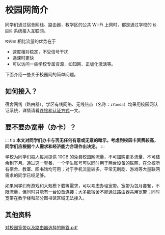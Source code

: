 # 校园网简介

同学们通过宿舍网线、路由器，教学区的公共 Wi-Fi 上网时，都是通过学校的 `校园网` 系统接入互联网。

`校园网` 相比流量的优势在于

- 速度相对稳定，不受信号干扰
- 选课时更快
- 可以访问一些学校专属资源，如知网、正版化激活等。

下面介绍一些关于校园网的简单问题。

## 如何接入？

宿舍网线（路由器），学区有线网络、无线热点（名称：`iYanda`）均采用校园网认证系统，详情请看[连接和认证方式](./connect.md)一文。

## 要不要办宽带（办卡）？

::: tip
**本文对同学们办卡与否无任何有意或无意的暗示。考虑到校园卡资费较高，同学们应根据个人需求和经济能力合理作出决定。**
:::

学校为同学们每人每月提供 10GB 的免费校园网流量，不可加购更多流量、不可结余到下月。通过这一套餐，一个学生账号可以同时用于两台设备的联网，在全校所有宿舍、教室、图书馆均可用；对于手机流量较多，平常无刷剧、游戏等大量联网需求的同学已经足够。

如果同学们有游戏和大规模下载等需求，可以考虑办理宽带。宽带为包月套餐，不限流量，但同时只能有一台设备连接；大多数宿舍不能通过路由器共用宽带；同时宽带在教学楼和部分图书馆区域无法接入。

## 其他资料

[对校园宽带以及路由器选择的解答.pdf](/campusNet/对校园宽带以及路由器选择的解答.pdf)
